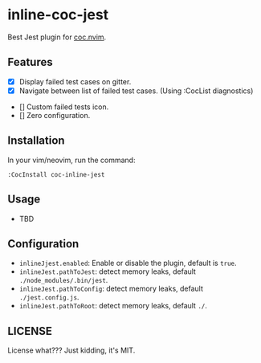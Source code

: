 # inline-coc-jest

Best Jest plugin for [coc.nvim](https://github.com/khanghoang/coc.nvim).

## Features

* [x] Display failed test cases on gitter.
* [x] Navigate between list of failed test cases. (Using :CocList diagnostics)
* [] Custom failed tests icon.
* [] Zero configuration.

## Installation

In your vim/neovim, run the command:

```vim
:CocInstall coc-inline-jest
```

## Usage

- TBD

## Configuration

- `inlineJjest.enabled`: Enable or disable the plugin, default is `true`.
- `inlineJest.pathToJest`: detect memory leaks, default `./node_modules/.bin/jest`.
- `inlineJest.pathToConfig`: detect memory leaks, default `./jest.config.js`.
- `inlineJest.pathToRoot`: detect memory leaks, default `./`.

## LICENSE

License what??? Just kidding, it's MIT.

